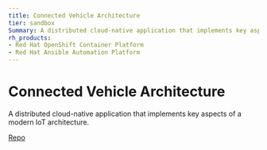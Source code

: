 ```yaml
---
title: Connected Vehicle Architecture
tier: sandbox
Summary: A distributed cloud-native application that implements key aspects of a modern IoT architecture.
rh_products:
- Red Hat OpenShift Container Platform
- Red Hat Ansible Automation Platform
---
```


# Connected Vehicle Architecture

A distributed cloud-native application that implements key aspects of a modern IoT architecture.

[Repo](https://github.com/validatedpatterns/connected-vehicle-architecture)
